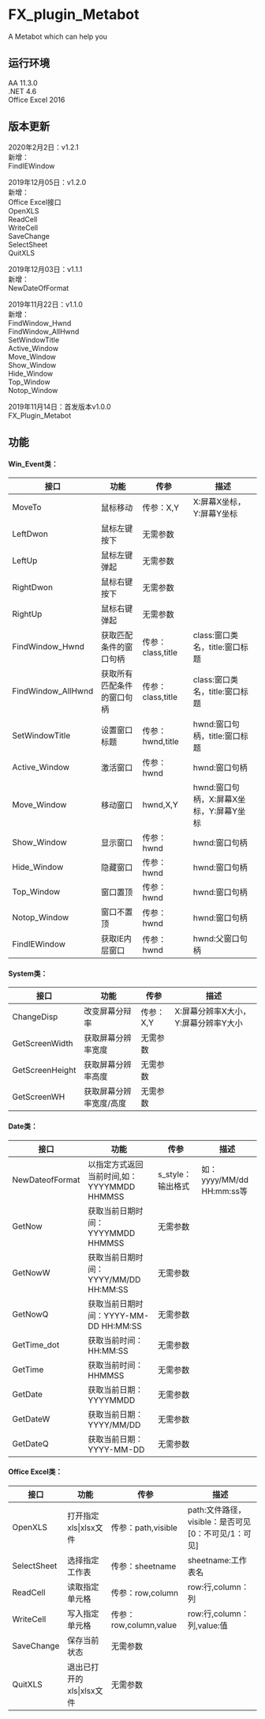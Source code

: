 # FX_plugin_Metabot
A Metabot which can help you

<h2>运行环境</h2>
<p>
AA 11.3.0</br>
.NET 4.6</br>
Office Excel 2016</br>
<p>
  
<h2>版本更新</h2>

<p>2020年2月2日：v1.2.1</br>
新增：</br>
FindIEWindow</br>

<p>2019年12月05日：v1.2.0</br>
新增：</br>
Office Excel接口</br>
OpenXLS</br>
ReadCell</br>
WriteCell</br>
SaveChange</br>
SelectSheet</br>
QuitXLS</br>
</p>

<p>2019年12月03日：v1.1.1</br>
新增：</br>
NewDateOfFormat</br>
</p>

<p>2019年11月22日：v1.1.0</br>
新增：</br>
FindWindow_Hwnd</br>
FindWindow_AllHwnd</br>
SetWindowTitle</br>
Active_Window</br>
Move_Window</br>
Show_Window</br>
Hide_Window</br>
Top_Window</br>
Notop_Window</br>
</p>
<p>2019年11月14日：首发版本v1.0.0</br>
FX_Plugin_Metabot</p>

<h2>功能</h2>

<h4>Win_Event类：</h4>
<table>
<thead>
<tr><th>接口</th><th>功能</th><th>传参</th><th>描述</th></tr>
</thead>
<tbody>
<tr><td>MoveTo</td><td>鼠标移动</td><td>传参：X,Y</td><td>X:屏幕X坐标，Y:屏幕Y坐标</td></tr>
<tr><td>LeftDwon</td><td>鼠标左键按下</td><td>无需参数</td><td></td></tr>
<tr><td>LeftUp</td><td>鼠标左键弹起</td><td>无需参数</td><td></td></tr>
<tr><td>RightDwon</td><td>鼠标右键按下</td><td>无需参数</td><td></td></tr>
<tr><td>RightUp</td><td>鼠标右键弹起</td><td>无需参数</td><td></td></tr>
<tr><td>FindWindow_Hwnd</td><td>获取匹配条件的窗口句柄</td><td>传参：class,title</td><td>class:窗口类名，title:窗口标题</td></tr>
<tr><td>FindWindow_AllHwnd</td><td>获取所有匹配条件的窗口句柄</td><td>传参：class,title</td><td>class:窗口类名，title:窗口标题</td></tr>
<tr><td>SetWindowTitle</td><td>设置窗口标题</td><td>传参：hwnd,title</td><td>hwnd:窗口句柄，title:窗口标题</td></tr>
<tr><td>Active_Window</td><td>激活窗口</td><td>传参：hwnd</td><td>hwnd:窗口句柄</td></tr>
<tr><td>Move_Window</td><td>移动窗口</td><td>hwnd,X,Y</td><td>hwnd:窗口句柄，X:屏幕X坐标，Y:屏幕Y坐标</td></tr>
<tr><td>Show_Window</td><td>显示窗口</td><td>传参：hwnd</td><td>hwnd:窗口句柄</td></tr>
<tr><td>Hide_Window</td><td>隐藏窗口</td><td>传参：hwnd</td><td>hwnd:窗口句柄</td></tr>
<tr><td>Top_Window</td><td>窗口置顶</td><td>传参：hwnd</td><td>hwnd:窗口句柄</td></tr>
<tr><td>Notop_Window</td><td>窗口不置顶</td><td>传参：hwnd</td><td>hwnd:窗口句柄</td></tr>
<tr><td>FindIEWindow</td><td>获取IE内层窗口</td><td>传参：hwnd</td><td>hwnd:父窗口句柄</td></tr>
</tbody>
</table>

<h4>System类：</h4>
<table>
<thead>
<tr><th>接口</th><th>功能</th><th>传参</th><th>描述</th></tr>
</thead>
<tbody>
<tr><td>ChangeDisp</td><td>改变屏幕分辩率</td><td>传参：X,Y</td><td>X:屏幕分辨率X大小，Y:屏幕分辨率Y大小</td></tr>
<tr><td>GetScreenWidth</td><td>获取屏幕分辨率宽度</td><td>无需参数</td><td></td></tr>
<tr><td>GetScreenHeight</td><td>获取屏幕分辨率高度</td><td>无需参数</td><td></td></tr>
<tr><td>GetScreenWH</td><td>获取屏幕分辨率宽度/高度</td><td>无需参数</td><td></td></tr>
</tbody>
</table>

<h4>Date类：</h4>
<table>
<thead>
<tr><th>接口</th><th>功能</th><th>传参</th><th>描述</th></tr>
</thead>
<tbody>
<tr><td>NewDateofFormat</td><td>以指定方式返回当前时间,如：YYYYMMDD HHMMSS</td><td>s_style：输出格式</td><td>如：yyyy/MM/dd HH:mm:ss等</td></tr>
<tr><td>GetNow</td><td>获取当前日期时间：YYYYMMDD HHMMSS</td><td>无需参数</td><td></td></tr>
<tr><td>GetNowW</td><td>获取当前日期时间：YYYY/MM/DD HH:MM:SS</td><td>无需参数</td><td></td></tr>
<tr><td>GetNowQ</td><td>获取当前日期时间：YYYY-MM-DD HH:MM:SS</td><td>无需参数</td><td></td></tr>
<tr><td>GetTime_dot</td><td>获取当前时间：HH:MM:SS</td><td>无需参数</td><td></td></tr>
<tr><td>GetTime</td><td>获取当前时间：HHMMSS</td><td>无需参数</td><td></td></tr>
<tr><td>GetDate</td><td>获取当前日期：YYYYMMDD</td><td>无需参数</td><td></td></tr>
<tr><td>GetDateW</td><td>获取当前日期：YYYY/MM/DD</td><td>无需参数</td><td></td></tr>
<tr><td>GetDateQ</td><td>获取当前日期：YYYY-MM-DD</td><td>无需参数</td><td></td></tr>
</tbody>
</table>

<h4>Office Excel类：</h4>
<table>
<thead>
<tr><th>接口</th><th>功能</th><th>传参</th><th>描述</th></tr>
</thead>
<tbody>
<tr><td>OpenXLS</td><td>打开指定xls|xlsx文件</td><td>传参：path,visible</td><td>path:文件路径，visible：是否可见[0：不可见/1：可见]</td></tr>
<tr><td>SelectSheet</td><td>选择指定工作表</td><td>传参：sheetname</td><td>sheetname:工作表名</td></tr>
<tr><td>ReadCell</td><td>读取指定单元格</td><td>传参：row,column</td><td>row:行,column：列</td></tr>
<tr><td>WriteCell</td><td>写入指定单元格</td><td>传参：row,column,value</td><td>row:行,column：列,value:值</td></tr>
<tr><td>SaveChange</td><td>保存当前状态</td><td>无需参数</td><td></td></tr>
<tr><td>QuitXLS</td><td>退出已打开的xls|xlsx文件</td><td>无需参数</td><td></td></tr>
</tbody>
</table>
